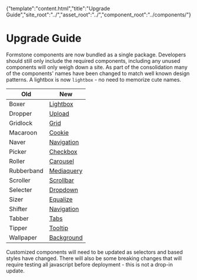 {"template":"content.html","title":"Upgrade Guide","site_root":"../","asset_root":"../","component_root":"../components/"}

# Upgrade Guide

Formstone components are now bundled as a single package. Developers should still only include the required components, including any unused components will only weigh down a site. As part of the consolidation many of the components' names have been changed to match well known design patterns. A lightbox is now `lightbox` - no need to memorize cute names.

| Old | New |
| --- | --- |
| Boxer | [Lightbox](../components/lightbox/) |
| Dropper | [Upload](../components/upload/) |
| Gridlock | [Grid](../components/grid/) |
| Macaroon | [Cookie](../components/cookie/) |
| Naver | [Navigation](../components/navigation/) |
| Picker | [Checkbox](../components/checkbox/) |
| Roller | [Carousel](../components/carousel/) |
| Rubberband | [Mediaquery](../components/mediaquery/) |
| Scroller | [Scrollbar](../components/scrollbar/) |
| Selecter | [Dropdown](../components/dropdown/) |
| Sizer | [Equalize](../components/equalize/) |
| Shifter | [Navigation](../components/navigation/) |
| Tabber | [Tabs](../components/tabs/) |
| Tipper | [Tooltip](../components/tooltip/) |
| Wallpaper | [Background](../components/background/) |

Customized components will need to be updated as selectors and based styles have changed. There will also be some breaking changes that will require testing all javascript before deployment - this is not a drop-in update.